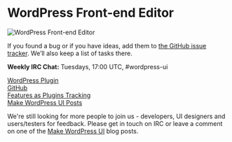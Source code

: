 # WordPress Front-end Editor

![WordPress Front-end Editor](http://make.wordpress.org/ui/files/2014/01/Screen-Shot-2014-01-20-at-23.18.25.png)

If you found a bug or if you have ideas, add them to [the GitHub issue tracker](https://github.com/avryl/wp-front-end-editor/issues/new). We’ll also keep a list of tasks there.

**Weekly IRC Chat:** Tuesdays, 17:00 UTC, #wordpress-ui

[WordPress Plugin](http://wordpress.org/plugins/wp-front-end-editor/)  
[GitHub](https://github.com/avryl/wp-front-end-editor)  
[Features as Plugins Tracking](http://make.wordpress.org/core/features-as-plugins/)  
[Make WordPress UI Posts](http://make.wordpress.org/ui/tag/front-end-editor/)

We're still looking for more people to join us - developers, UI designers and users/testers for feedback. Please get in touch on IRC or leave a comment on one of the [Make WordPress UI](http://make.wordpress.org/ui/tag/front-end-editor/) blog posts.
